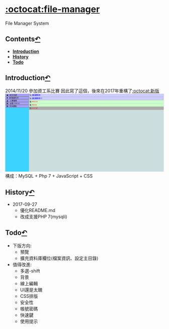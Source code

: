# [:octocat:file-manager](https://github.com/TCCinTaiwan/file-manager)
File Manager System

## Contents[↶](#)
* **[Introduction](#introduction)**
* **[History](#history)**
* **[Todo](#todo)**

## Introduction[↶](#)
2014/11/20 參加資工系比賽 因此寫了這個，後來在2017年重構了[:octocat:新版](https://github.com/TCCinTaiwan/TcStorage)
![截圖](screenshot.png)
構成：MySQL + Php 7 + JavaScript + CSS


## History[↶](#)
* 2017-09-27
  - 優化README.md
  - 改成支援PHP 7(mysqli)

## Todo[↶](#)
  + 下版方向:
    - 預覽
    - 擴充資料庫欄位(檔案資訊、設定主目錄)
  + 值得改進:
    - 多選-shift
    - 背景
    - 線上編輯
    - UI還是太醜
    - CSS排版
    - 安全性
    - 帳號密碼
    - 快速鍵
    - 使用提示

